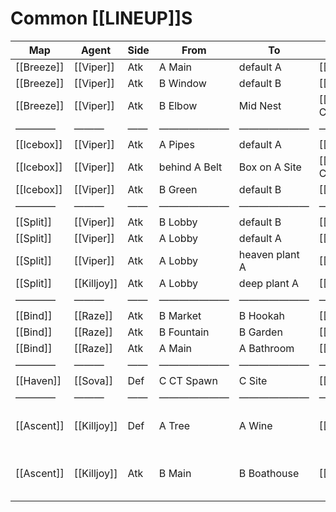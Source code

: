 # Common [[LINEUP]]S
| Map | Agent | Side | From | To | Ability | Link | Notes |
| --- | --- | --- | --- | --- | --- | --- | --- |
| [[Breeze]] | [[Viper]] | Atk | A Main | default A | [[Snake Bite]] | [here](https://youtu.be/Pc-hjkobSA8) | — |
| [[Breeze]] | [[Viper]] | Atk | B Window | default B | [[Snake Bite]] | [here](https://youtu.be/CHKL5y0qTeE) | — |
| [[Breeze]] | [[Viper]] | Atk | B Elbow | Mid Nest | [[Poison Cloud]] | [here](https://youtu.be/LKnLy1qjUX4) | — |
| ———— | ——— | —— | ——————— | ——————— | —————— | ——— | ———————— |
| [[Icebox]] | [[Viper]] | Atk | A Pipes | default A | [[Snake Bite]] | [here](https://youtu.be/idByKeMPbGM) | — |
| [[Icebox]] | [[Viper]] | Atk | behind A Belt | Box on A Site | [[Poison Cloud]] | [here](https://youtu.be/4gAJXkKlb9o) | *blocks all spots* |
| [[Icebox]] | [[Viper]] | Atk | B Green | default B | [[Snake Bite]] | [here](https://youtu.be/HH3TVFfEY2c) | — |
| ———— | ——— | —— | ——————— | ——————— | —————— | ——— | ———————— |
| [[Split]] | [[Viper]] | Atk | B Lobby | default B | [[Snake Bite]] | [here](https://youtu.be/GrLRH4Fq5aA) | — |
| [[Split]] | [[Viper]] | Atk | A Lobby | default A | [[Snake Bite]] | [here](https://youtu.be/YZhxr2h8FM4) | — |
| [[Split]] | [[Viper]] | Atk | A Lobby | heaven plant A | [[Snake Bite]] | [here](https://youtu.be/o3DNqsv7crU) | *easier than ^* |
| [[Split]] | [[Killjoy]] | Atk | A Lobby | deep plant A | [[Nanoswarm]] | [here](https://youtu.be/fziovp2eCNM) | *unbreakable* |
| ———— | ——— | —— | ——————— | ——————— | —————— | ——— | ———————— |
| [[Bind]] | [[Raze]] | Atk | B Market | B Hookah | [[Boombot]] | [here](https://youtu.be/0BXuBC78iIM) | *must use* |
| [[Bind]] | [[Raze]] | Atk | B Fountain | B Garden | [[Boombot]] | [here](https://youtu.be/s9S4RO4QkhY) | *must use* |
| [[Bind]] | [[Raze]] | Atk | A Main | A Bathroom | [[Boombot]] | [here](https://youtu.be/3duFRhq0Ih8) | *must use* |
| ———— | ——— | —— | ——————— | ——————— | —————— | ——— | ———————— |
| [[Haven]] | [[Sova]] | Def | C CT Spawn | C Site | [[Recon Dart]] | [here](https://youtu.be/xYFyMStFXEg&t=10s) | *god dart (2 bar)* |
| ———— | ——— | —— | ——————— | ——————— | —————— | ——— | ———————— |
| [[Ascent]] | [[Killjoy]] | Def | A Tree | A Wine | [[Nanoswarm]] | [here](https://youtu.be/kKdTChBxHz8?t=12s) | *ult in tree*<br>*always retake a site* |
| [[Ascent]] | [[Killjoy]] | Atk | B Main | B Boathouse | [[Nanoswarm]] | [here](https://youtu.be/jElqq47XiCQ&t=263s) | *ult in main b/ box*<br>*always take b site* |